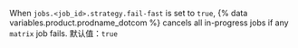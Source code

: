 When `jobs.<job_id>.strategy.fail-fast` is set to `true`, {% data variables.product.prodname_dotcom %} cancels all in-progress jobs if any `matrix` job fails. 默认值：`true`
